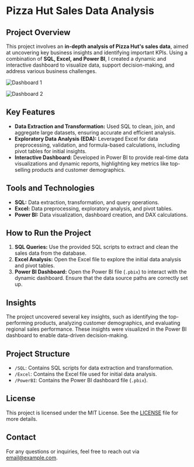 # Pizza Hut Sales Data Analysis

## Project Overview
This project involves an **in-depth analysis of Pizza Hut's sales data**, aimed at uncovering key business insights and identifying important KPIs. Using a combination of **SQL, Excel, and Power BI**, I created a dynamic and interactive dashboard to visualize data, support decision-making, and address various business challenges.

![Dashboard 1](https://github.com/user-attachments/assets/51ab91e5-cb13-4200-88c9-514acc7503ca)



![Dashboard 2](https://github.com/user-attachments/assets/24a4040a-6511-4c90-90e3-18be4dd86296)



## Key Features
- **Data Extraction and Transformation:** Used SQL to clean, join, and aggregate large datasets, ensuring accurate and efficient analysis.
- **Exploratory Data Analysis (EDA):** Leveraged Excel for data preprocessing, validation, and formula-based calculations, including pivot tables for initial insights.
- **Interactive Dashboard:** Developed in Power BI to provide real-time data visualizations and dynamic reports, highlighting key metrics like top-selling products and customer demographics.

## Tools and Technologies
- **SQL:** Data extraction, transformation, and query operations.
- **Excel:** Data preprocessing, exploratory analysis, and pivot tables.
- **Power BI:** Data visualization, dashboard creation, and DAX calculations.

## How to Run the Project
1. **SQL Queries:** Use the provided SQL scripts to extract and clean the sales data from the database.
2. **Excel Analysis:** Open the Excel file to explore the initial data analysis and pivot tables.
3. **Power BI Dashboard:** Open the Power BI file (`.pbix`) to interact with the dynamic dashboard. Ensure that the data source paths are correctly set up.

## Insights
The project uncovered several key insights, such as identifying the top-performing products, analyzing customer demographics, and evaluating regional sales performance. These insights were visualized in the Power BI dashboard to enable data-driven decision-making.

## Project Structure
- `/SQL`: Contains SQL scripts for data extraction and transformation.
- `/Excel`: Contains the Excel file used for initial data analysis.
- `/PowerBI`: Contains the Power BI dashboard file (`.pbix`).

## License
This project is licensed under the MIT License. See the [LICENSE](LICENSE) file for more details.

## Contact
For any questions or inquiries, feel free to reach out via [email@example.com](mailto:email@example.com).
